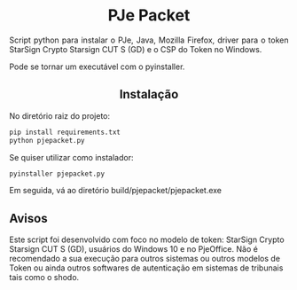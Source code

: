<h1 align="center">PJe Packet</h1>

<p align="justify">
Script python para instalar o PJe, Java, Mozilla Firefox, driver para o token StarSign Crypto Starsign CUT S (GD) e o CSP do Token no Windows.
</p>
<p align="justify">
Pode se tornar um executável com o pyinstaller.
</p>

<h2 align="center">Instalação</h2>
<p align="justify">
No diretório raiz do projeto:
  
```bash
pip install requirements.txt
python pjepacket.py
```
  
Se quiser utilizar como instalador:
  
```bash
pyinstaller pjepacket.py
```
  
Em seguida, vá ao diretório build/pjepacket/pjepacket.exe
</p>

<h2>Avisos</h2>
<p>
Este script foi desenvolvido com foco no modelo de token: StarSign Crypto Starsign CUT S (GD), usuários do Windows 10 e no PjeOffice. Não é recomendado a sua execução para outros sistemas ou outros modelos de Token ou ainda outros softwares de autenticação em sistemas de tribunais tais como o shodo.
</p>
